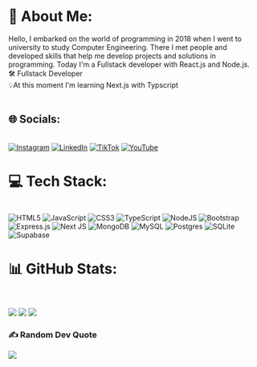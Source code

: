 # 💫 About Me:</br>
Hello, I embarked on the world of programming in 2018 when I went to university to study Computer Engineering. There I met people and developed skills that help me develop projects and solutions in programming. Today I'm a Fullstack developer with React.js and Node.js.<br>🛠️ Fullstack Developer<br>💡At this moment I'm learning Next.js with Typscript <br><br>


## 🌐 Socials:
<br>[![Instagram](https://img.shields.io/badge/Instagram-%23E4405F.svg?logo=Instagram&logoColor=white)](https://instagram.com/watsonsantosoficial/) [![LinkedIn](https://img.shields.io/badge/LinkedIn-%230077B5.svg?logo=linkedin&logoColor=white)](https://linkedin.com/in/watson-tavares-dos-santos-a1b547182/) [![TikTok](https://img.shields.io/badge/TikTok-%23000000.svg?logo=TikTok&logoColor=white)](https://tiktok.com/@@watson_dev) [![YouTube](https://img.shields.io/badge/YouTube-%23FF0000.svg?logo=YouTube&logoColor=white)](https://youtube.com/@UCynIbfG7g4TBZZApwXpHhPw) <br>

# 💻 Tech Stack:
 <br>![HTML5](https://img.shields.io/badge/html5-%23E34F26.svg?style=for-the-badge&logo=html5&logoColor=white) ![JavaScript](https://img.shields.io/badge/javascript-%23323330.svg?style=for-the-badge&logo=javascript&logoColor=%23F7DF1E) ![CSS3](https://img.shields.io/badge/css3-%231572B6.svg?style=for-the-badge&logo=css3&logoColor=white) ![TypeScript](https://img.shields.io/badge/typescript-%23007ACC.svg?style=for-the-badge&logo=typescript&logoColor=white) ![NodeJS](https://img.shields.io/badge/node.js-6DA55F?style=for-the-badge&logo=node.js&logoColor=white) ![Bootstrap](https://img.shields.io/badge/bootstrap-%238511FA.svg?style=for-the-badge&logo=bootstrap&logoColor=white) ![Express.js](https://img.shields.io/badge/express.js-%23404d59.svg?style=for-the-badge&logo=express&logoColor=%2361DAFB) ![Next JS](https://img.shields.io/badge/Next-black?style=for-the-badge&logo=next.js&logoColor=white) ![MongoDB](https://img.shields.io/badge/MongoDB-%234ea94b.svg?style=for-the-badge&logo=mongodb&logoColor=white) ![MySQL](https://img.shields.io/badge/mysql-4479A1.svg?style=for-the-badge&logo=mysql&logoColor=white) ![Postgres](https://img.shields.io/badge/postgres-%23316192.svg?style=for-the-badge&logo=postgresql&logoColor=white) ![SQLite](https://img.shields.io/badge/sqlite-%2307405e.svg?style=for-the-badge&logo=sqlite&logoColor=white) ![Supabase](https://img.shields.io/badge/Supabase-3ECF8E?style=for-the-badge&logo=supabase&logoColor=white) <br>
# 📊 GitHub Stats:
<br><div style="display: inline;">
  
![](https://github-readme-stats.vercel.app/api?username=watsonsantos&theme=blue-green&hide_border=false&include_all_commits=false&count_private=false)
![](https://github-readme-streak-stats.herokuapp.com/?user=watsonsantos&theme=blue-green&hide_border=false)
![](https://github-readme-stats.vercel.app/api/top-langs/?username=watsonsantos&theme=blue-green&hide_border=false&include_all_commits=false&count_private=false&layout=compact) <br>

</div>

### ✍️ Random Dev Quote
![](https://quotes-github-readme.vercel.app/api?type=horizontal&theme=radical)

